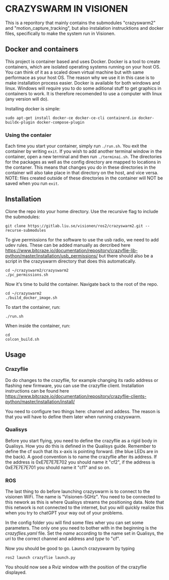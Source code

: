 # CRAZYSWARM IN VISIONEN

This is a reporitory that mainly contains the submodules "crazyswarm2" and "motion_capture_tracking", but also instalation instrucktions and docker files, specifically to make the system run in Visionen.

## Docker and containers
This project is container based and uses Docker. Docker is a tool to create containers, which are isolated operating systems running on your host OS. You can think of it as a scaled down virtual machine but with same performace as your host OS. The reason why we use it in this case is to make installation process easier. Docker is available for both windows and linux. Windows will require you to do some aditional stuff to get graphics in containers to work. It is therefore recomended to use a computer with linux (any version will do).

Installing docker is simple:
```
sudo apt-get install docker-ce docker-ce-cli containerd.io docker-buildx-plugin docker-compose-plugin
```

### Using the contaier
Each time you start your container, simply run `./run.sh`. You exit the container by writing `exit`. If you wish to add another terminal window in the container, open a new terminal and then run `./terminai.sh`. The directories for the packages as well as the config directory are mapped to locations in the contaner. This means that changes you do in these directories in the container will also take place in that directory on the host, and vice versa.
NOTE: files created outside of these directories in the container will NOT be saved when you run `exit`.

## Installation
Clone the repo into your home directory. Use the recursive flag to include the submodules:
```
git clone https://gitlab.liu.se/visionen/ros2/crazyswarm2.git --recurse-submodules
```

To give permissions for the software to use the usb radio, we need to add udev rules. These can be added manually as dercribed here https://www.bitcraze.io/documentation/repository/crazyflie-lib-python/master/installation/usb_permissions/
but there should also be a script in the crazyswarm directory that does this automatically.


```
cd ~/crazyswarm2/crazyswarm2
./pc_permissions.sh
```

Now it's time to build the container. Navigate back to the root of the repo.

```
cd ~/crazyswarm2
./build_docker_image.sh
```

To start the container, run:
```
./run.sh
```

When inside the container, run:

```
cd
colcon_build.sh
```

## Usage

### Crazyflie
Do do changes to the crazyflie, for example changing its radio address or flashing new firmware, you can use the crazyflie client. Installation instructions can be found here https://www.bitcraze.io/documentation/repository/crazyflie-clients-python/master/installation/install/

You need to configure two things here: channel and addess. The reason is that you will have to define them later when running crazyswarm.

### Qualisys
Before you start flying, you need to define the crazyflie as a rigid body in Qualisys. How you do this is defined in the Qualisys guide. Remember to define the cf such that its x-axis is pointing forward. (the blue LEDs are in the back). A good convention is to name the crazyflie after its address. If the address is 0xE7E7E7E702 you should name it "cf2", if the address is 0xE7E7E7E701 you should name it "cf1" and so on.

### ROS
The last thing to do before launching crazyswarm is to connect to the visionen WiFi. The name is "Visionen-5GHz". You need to be connected to this nework as this is where Qualisys streams the positioning data. Note that this network is not connected to the internet, but you will quickly realize this when you try to chatGPT your way out of your problems.

In the config folder you will find some files wher you can set some parameters. The only one you need to bother with in the beginning is the _crazyflies.yaml_ file. Set the _name_ according to the name set in Qualisys, the _uri_ to the correct channel and address and _type_ to "cf".

Now you should be good to go. Launch crazyswarm by typing
```
ros2 launch crazyflie launch.py
```

You should now see a Rviz window with the position of the crazyflie displayed.
